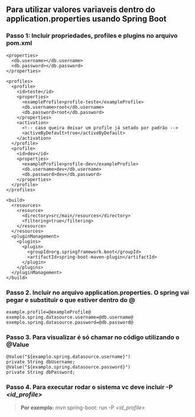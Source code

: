 ## Para utilizar valores variaveis dentro do application.properties usando Spring Boot

### Passo 1: Incluir propriedades, profiles e plugins no arquivo pom.xml

```
<properties>
  <db.username></db.username>
  <db.password></db.password>
</properties>

<profiles>
  <profile>
    <id>teste</id>
    <properties>
      <exampleProfile>profile-teste</exampleProfile>
      <db.username>root</db.username>
      <db.password>root</db.password>
    </properties>
    <activation>
      <!-- caso queira deixar um profile já setado por padrão -->
      <activeByDefault>true</activeByDefault>
    </activation>
  </profile>
  <profile>
    <id>dev</id>
    <properties>
      <exampleProfile>profile-dev</exampleProfile>
      <db.username>dev</db.username>
      <db.password>dev</db.password>
    </properties>
  </profile>
</profiles>

<build>
  <resources>
    <resource>
      <directory>src/main/resources</directory>
      <filtering>true</filtering>
    </resource>
  </resources>
  <pluginManagement>
    <plugins>
      <plugin>
        <groupId>org.springframework.boot</groupId>
        <artifactId>spring-boot-maven-plugin</artifactId>
      </plugin>
    </plugins>
  </pluginManagement>
</build>
```

### Passo 2. Incluir no arquivo application.properties. O spring vai pegar e substituir o que estiver dentro do @
```
example.profile=@exampleProfile@
exemplo.spring.datasource.username=@db.username@
exemplo.spring.datasource.password=@db.password@
```

### Passo 3. Para visualizar é só chamar no código utilizando o @Value

```
@Value("${examplo.spring.datasource.username}")
private String dbUsername;
@Value("${examplo.spring.datasource.password}")
private String dbPassword;
```

### Passo 4. Para executar rodar o sistema vc deve incluir -P *<id_profile>*

> **Por exemplo:** mvn spring-boot: run -P *<id_profile>*
